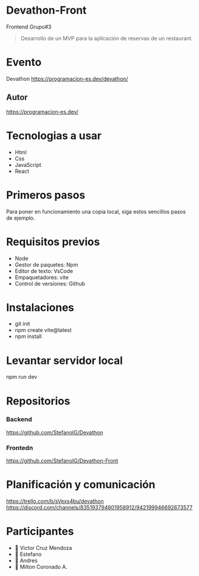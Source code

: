 # Devathon-Front
Frontend Grupo#3

> Desarrollo de un MVP para la aplicación de reservas de un restaurant.

# Evento 
Devathon
https://programacion-es.dev/devathon/
## Autor
https://programacion-es.dev/

# Tecnologias a usar
- Html
- Css
- JavaScript
- React

# Primeros pasos
Para poner en funcionamiento una copia local, siga estos sencillos pasos de ejemplo.

# Requisitos previos
- Node 
- Gestor de paquetes:     Npm
- Editor de texto:        VsCode
- Empaquetadores:         vite
- Control de versiones:   Github

# Instalaciones
- git init
- npm create vite@latest
- npm install



# Levantar servidor local
npm run dev

# Repositorios 
### Backend
https://github.com/StefanoIG/Devathon
### Frontedn
https://github.com/StefanoIG/Devathon-Front

# Planificación y comunicación
https://trello.com/b/sVexs4bu/devathon
https://discord.com/channels/835193794801958912/942199946692673577

# Participantes
- 👤 Victor Cruz Mendoza
- 👤 Estefano
- 👤 Andres
- 👤 Milton Coronado A.

